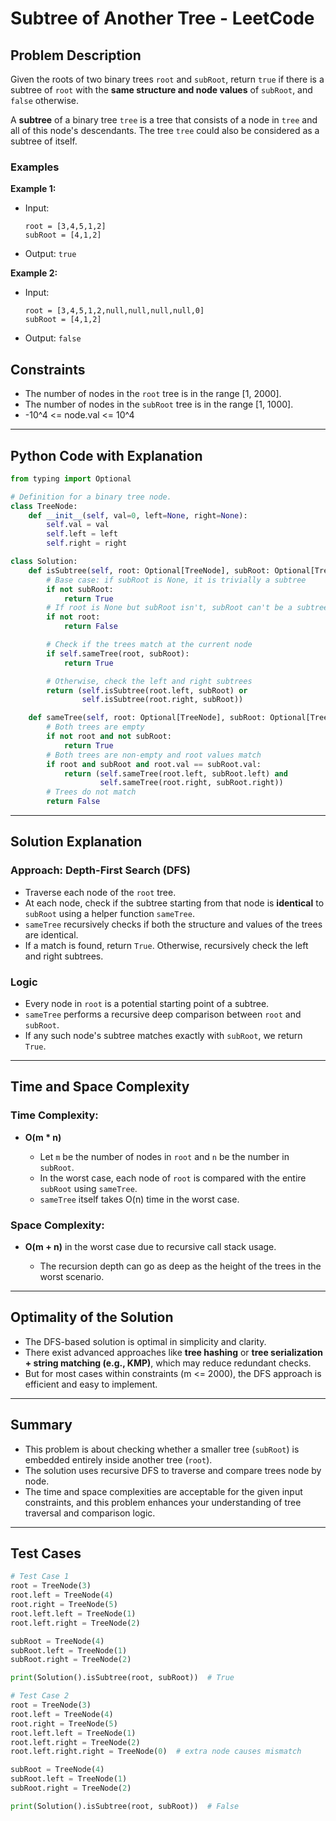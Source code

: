 # Subtree of Another Tree - LeetCode

## Problem Description

Given the roots of two binary trees `root` and `subRoot`, return `true` if there is a subtree of `root` with the **same structure and node values** of `subRoot`, and `false` otherwise.

A **subtree** of a binary tree `tree` is a tree that consists of a node in `tree` and all of this node's descendants. The tree `tree` could also be considered as a subtree of itself.

### Examples

**Example 1:**

* Input:

  ```
  root = [3,4,5,1,2]
  subRoot = [4,1,2]
  ```
* Output: `true`

**Example 2:**

* Input:

  ```
  root = [3,4,5,1,2,null,null,null,null,0]
  subRoot = [4,1,2]
  ```
* Output: `false`

## Constraints

* The number of nodes in the `root` tree is in the range \[1, 2000].
* The number of nodes in the `subRoot` tree is in the range \[1, 1000].
* -10^4 <= node.val <= 10^4

---

## Python Code with Explanation

```python
from typing import Optional

# Definition for a binary tree node.
class TreeNode:
    def __init__(self, val=0, left=None, right=None):
        self.val = val
        self.left = left
        self.right = right

class Solution:
    def isSubtree(self, root: Optional[TreeNode], subRoot: Optional[TreeNode]) -> bool:
        # Base case: if subRoot is None, it is trivially a subtree
        if not subRoot:
            return True
        # If root is None but subRoot isn't, subRoot can't be a subtree
        if not root:
            return False

        # Check if the trees match at the current node
        if self.sameTree(root, subRoot):
            return True

        # Otherwise, check the left and right subtrees
        return (self.isSubtree(root.left, subRoot) or
                self.isSubtree(root.right, subRoot))

    def sameTree(self, root: Optional[TreeNode], subRoot: Optional[TreeNode]) -> bool:
        # Both trees are empty
        if not root and not subRoot:
            return True
        # Both trees are non-empty and root values match
        if root and subRoot and root.val == subRoot.val:
            return (self.sameTree(root.left, subRoot.left) and
                    self.sameTree(root.right, subRoot.right))
        # Trees do not match
        return False
```

---

## Solution Explanation

### Approach: Depth-First Search (DFS)

* Traverse each node of the `root` tree.
* At each node, check if the subtree starting from that node is **identical** to `subRoot` using a helper function `sameTree`.
* `sameTree` recursively checks if both the structure and values of the trees are identical.
* If a match is found, return `True`. Otherwise, recursively check the left and right subtrees.

### Logic

* Every node in `root` is a potential starting point of a subtree.
* `sameTree` performs a recursive deep comparison between `root` and `subRoot`.
* If any such node's subtree matches exactly with `subRoot`, we return `True`.

---

## Time and Space Complexity

### Time Complexity:

* **O(m \* n)**

  * Let `m` be the number of nodes in `root` and `n` be the number in `subRoot`.
  * In the worst case, each node of `root` is compared with the entire `subRoot` using `sameTree`.
  * `sameTree` itself takes O(n) time in the worst case.

### Space Complexity:

* **O(m + n)** in the worst case due to recursive call stack usage.

  * The recursion depth can go as deep as the height of the trees in the worst scenario.

---

## Optimality of the Solution

* The DFS-based solution is optimal in simplicity and clarity.
* There exist advanced approaches like **tree hashing** or **tree serialization + string matching (e.g., KMP)**, which may reduce redundant checks.
* But for most cases within constraints (m <= 2000), the DFS approach is efficient and easy to implement.

---

## Summary

* This problem is about checking whether a smaller tree (`subRoot`) is embedded entirely inside another tree (`root`).
* The solution uses recursive DFS to traverse and compare trees node by node.
* The time and space complexities are acceptable for the given input constraints, and this problem enhances your understanding of tree traversal and comparison logic.

---

## Test Cases

```python
# Test Case 1
root = TreeNode(3)
root.left = TreeNode(4)
root.right = TreeNode(5)
root.left.left = TreeNode(1)
root.left.right = TreeNode(2)

subRoot = TreeNode(4)
subRoot.left = TreeNode(1)
subRoot.right = TreeNode(2)

print(Solution().isSubtree(root, subRoot))  # True

# Test Case 2
root = TreeNode(3)
root.left = TreeNode(4)
root.right = TreeNode(5)
root.left.left = TreeNode(1)
root.left.right = TreeNode(2)
root.left.right.right = TreeNode(0)  # extra node causes mismatch

subRoot = TreeNode(4)
subRoot.left = TreeNode(1)
subRoot.right = TreeNode(2)

print(Solution().isSubtree(root, subRoot))  # False
```
